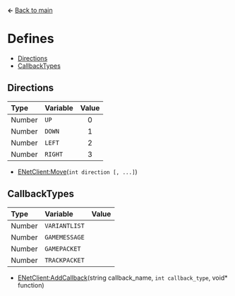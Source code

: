 **←** [Back to main](Main.md)

# Defines
* [Directions](#Directions)
* [CallbackTypes](#CallbackTypes)

## Directions
| Type | Variable | Value |
|:-----|:---------|:-----:|
|Number|`UP`|0|
|Number|`DOWN`|1|
|Number|`LEFT`|2|
|Number|`RIGHT`|3|

* [ENetClient:Move](Functions.md#Move)(`int direction [, ...]`)

## CallbackTypes
| Type | Variable | Value |
|:-----|:---------|:-----:|
|Number|`VARIANTLIST`||
|Number|`GAMEMESSAGE`||
|Number|`GAMEPACKET`||
|Number|`TRACKPACKET`||

* [ENetClient:AddCallback](Functions.md#AddCallback)(string callback_name, `int callback_type`, void* function)
